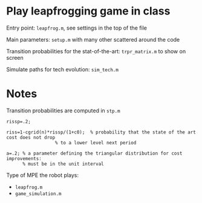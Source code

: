 # Play leapfrogging game in class

Entry point: `leapfrog.m`, see settings in the top of the file

Main parameters: `setup.m` with many other scattered around the code

Transition probabilities for the stat-of-the-art: `trpr_matrix.m` to show on screen

Simulate paths for tech evolution: `sim_tech.m`



# Notes 

Transition probabilities are computed in `stp.m`

```
rissp=.2;

riss=1-cgrid(n)*rissp/(1+c0);  % probability that the state of the art cost does not drop 
                  % to a lower level next period

a=.2; % a parameter defining the triangular distribution for cost improvements:
      % must be in the unit interval  
```


Type of MPE the robot plays:
- `leapfrog.m`
- `game_simulation.m`